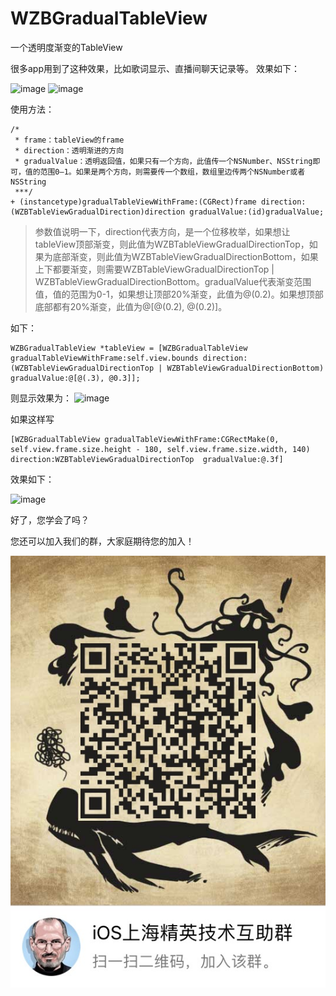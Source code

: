 # WZBGradualTableView
一个透明度渐变的TableView

很多app用到了这种效果，比如歌词显示、直播间聊天记录等。
效果如下：

 ![image](https://github.com/WZBbiao/WZBSwitch/blob/master/1.png?raw=true)
 ![image](https://github.com/WZBbiao/WZBSwitch/blob/master/2.png?raw=true)
 
 使用方法：
 
``` 
/*
 * frame：tableView的frame
 * direction：透明渐进的方向
 * gradualValue：透明返回值，如果只有一个方向，此值传一个NSNumber、NSString即可，值的范围0—1。如果是两个方向，则需要传一个数组，数组里边传两个NSNumber或者NSString
 ***/
+ (instancetype)gradualTableViewWithFrame:(CGRect)frame direction:(WZBTableViewGradualDirection)direction gradualValue:(id)gradualValue;
```
>参数值说明一下，direction代表方向，是一个位移枚举，如果想让tableView顶部渐变，则此值为WZBTableViewGradualDirectionTop，如果为底部渐变，则此值为WZBTableViewGradualDirectionBottom，如果上下都要渐变，则需要WZBTableViewGradualDirectionTop | WZBTableViewGradualDirectionBottom。gradualValue代表渐变范围值，值的范围为0-1，如果想让顶部20%渐变，此值为@(0.2)。如果想顶部底部都有20%渐变，此值为@[@(0.2), @(0.2)]。

如下：

```
WZBGradualTableView *tableView = [WZBGradualTableView gradualTableViewWithFrame:self.view.bounds direction:(WZBTableViewGradualDirectionTop | WZBTableViewGradualDirectionBottom)  gradualValue:@[@(.3), @0.3]];
```
则显示效果为：
 ![image](https://github.com/WZBbiao/WZBSwitch/blob/master/3.gif?raw=true)
 
 如果这样写
 
 ```
 [WZBGradualTableView gradualTableViewWithFrame:CGRectMake(0, self.view.frame.size.height - 180, self.view.frame.size.width, 140) direction:WZBTableViewGradualDirectionTop  gradualValue:@.3f]
 ```
 效果如下：
 
  ![image](https://github.com/WZBbiao/WZBSwitch/blob/master/4.gif?raw=true)
  
  好了，您学会了吗？

 您还可以加入我们的群，大家庭期待您的加入！
 
 ![image](https://raw.githubusercontent.com/WZBbiao/WZBSwitch/master/IMG_1850.JPG)
